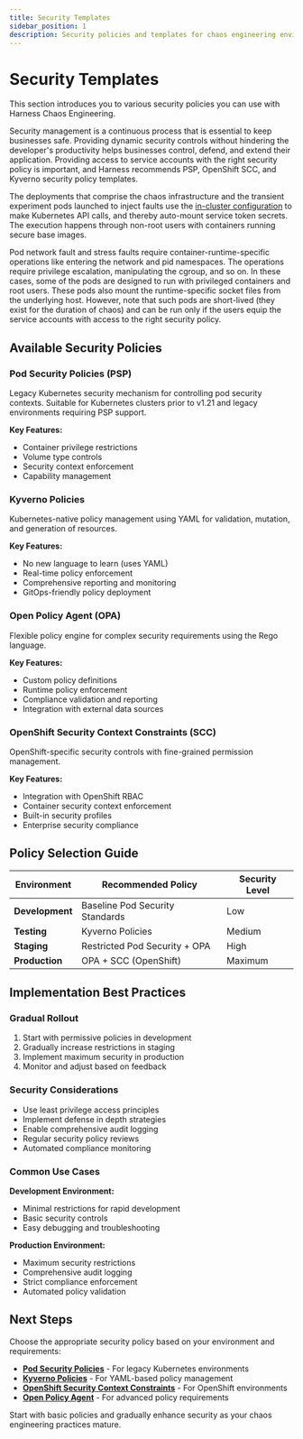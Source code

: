 ```yaml
---
title: Security Templates
sidebar_position: 1
description: Security policies and templates for chaos engineering environments
---
```


# Security Templates

This section introduces you to various security policies you can use with Harness Chaos Engineering.

Security management is a continuous process that is essential to keep businesses safe. Providing dynamic security controls without hindering the developer's productivity helps businesses control, defend, and extend their application. Providing access to service accounts with the right security policy is important, and Harness recommends PSP, OpenShift SCC, and Kyverno security policy templates.

The deployments that comprise the chaos infrastructure and the transient experiment pods launched to inject faults use the [in-cluster configuration](https://kubernetes.io/docs/tasks/run-application/access-api-from-pod/) to make Kubernetes API calls, and thereby auto-mount service token secrets. The execution happens through non-root users with containers running secure base images.

Pod network fault and stress faults require container-runtime-specific operations like entering the network and pid namespaces. The operations require privilege escalation, manipulating the cgroup, and so on. In these cases, some of the pods are designed to run with privileged containers and root users. These pods also mount the runtime-specific socket files from the underlying host. However, note that such pods are short-lived (they exist for the duration of chaos) and can be run only if the users equip the service accounts with access to the right security policy.

## Available Security Policies

### Pod Security Policies (PSP)
Legacy Kubernetes security mechanism for controlling pod security contexts. Suitable for Kubernetes clusters prior to v1.21 and legacy environments requiring PSP support.

**Key Features:**
- Container privilege restrictions
- Volume type controls
- Security context enforcement
- Capability management

### Kyverno Policies
Kubernetes-native policy management using YAML for validation, mutation, and generation of resources.

**Key Features:**
- No new language to learn (uses YAML)
- Real-time policy enforcement
- Comprehensive reporting and monitoring
- GitOps-friendly policy deployment

### Open Policy Agent (OPA)
Flexible policy engine for complex security requirements using the Rego language.

**Key Features:**
- Custom policy definitions
- Runtime policy enforcement
- Compliance validation and reporting
- Integration with external data sources

### OpenShift Security Context Constraints (SCC)
OpenShift-specific security controls with fine-grained permission management.

**Key Features:**
- Integration with OpenShift RBAC
- Container security context enforcement
- Built-in security profiles
- Enterprise security compliance

## Policy Selection Guide

| Environment | Recommended Policy | Security Level |
|-------------|-------------------|----------------|
| **Development** | Baseline Pod Security Standards | Low |
| **Testing** | Kyverno Policies | Medium |
| **Staging** | Restricted Pod Security + OPA | High |
| **Production** | OPA + SCC (OpenShift) | Maximum |

## Implementation Best Practices

### Gradual Rollout
1. Start with permissive policies in development
2. Gradually increase restrictions in staging
3. Implement maximum security in production
4. Monitor and adjust based on feedback

### Security Considerations
- Use least privilege access principles
- Implement defense in depth strategies
- Enable comprehensive audit logging
- Regular security policy reviews
- Automated compliance monitoring

### Common Use Cases

**Development Environment:**
- Minimal restrictions for rapid development
- Basic security controls
- Easy debugging and troubleshooting

**Production Environment:**
- Maximum security restrictions
- Comprehensive audit logging
- Strict compliance enforcement
- Automated policy validation

## Next Steps

Choose the appropriate security policy based on your environment and requirements:

- **[Pod Security Policies](./psp)** - For legacy Kubernetes environments
- **[Kyverno Policies](./kyverno-policies)** - For YAML-based policy management
- **[OpenShift Security Context Constraints](./openshift-scc)** - For OpenShift environments
- **[Open Policy Agent](./opa)** - For advanced policy requirements

Start with basic policies and gradually enhance security as your chaos engineering practices mature.
